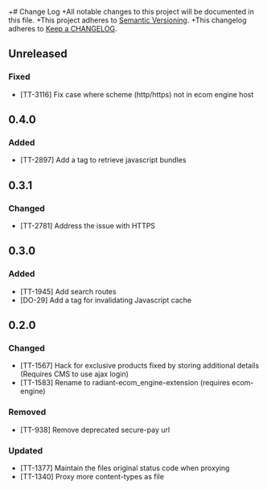 +# Change Log
+All notable changes to this project will be documented in this file.
+This project adheres to [Semantic Versioning](http://semver.org/).
+This changelog adheres to [Keep a
CHANGELOG](http://keepachangelog.com/).

## Unreleased

### Fixed
- [TT-3116] Fix case where scheme (http/https) not in ecom engine host

## 0.4.0

### Added
- [TT-2897] Add a tag to retrieve javascript bundles

## 0.3.1

### Changed
- [TT-2781] Address the issue with HTTPS

## 0.3.0

### Added
- [TT-1945] Add search routes
- [DO-29] Add a tag for invalidating Javascript cache

## 0.2.0

### Changed
- [TT-1567] Hack for exclusive products fixed by storing additional details
  (Requires CMS to use ajax login)
- [TT-1583] Rename to radiant-ecom_engine-extension
  (requires ecom-engine)

### Removed
- [TT-938] Remove deprecated secure-pay url

### Updated
- [TT-1377] Maintain the files original status code when proxying
- [TT-1340] Proxy more content-types as file
